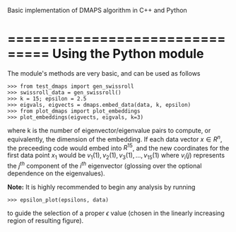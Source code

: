Basic implementation of DMAPS algorithm in C++ and Python

===============================
Using the Python module
===============================

The module's methods are very basic, and can be used as follows

```
>>> from test_dmaps import gen_swissroll
>>> swissroll_data = gen_swissroll()
>>> k = 15; epsilon = 2.5
>>> eigvals, eigvects = dmaps.embed_data(data, k, epsilon)
>>> from plot_dmaps import plot_embeddings
>>> plot_embeddings(eigvects, eigvals, k=3)
```

where k is the number of eigenvector/eigenvalue pairs to compute, or equivalently, the dimension of the embedding. If each data vector $x \in R^n$, the preceeding code would embed into $R^15$, and the new coordinates for the first data point $x_1$ would be $v_1(1),v_2(1),v_3(1),\hdots,v_15(1)$ where $v_i(j)$ represents the $j^{th}$ component of the $i^{th}$ eigenvector (glossing over the optional dependence on the eigenvalues).

**Note:** It is highly recommended to begin any analysis by running

```
>>> epsilon_plot(epsilons, data)
```

to guide the selection of a proper $\epsilon$ value (chosen in the linearly increasing region of resulting figure).
